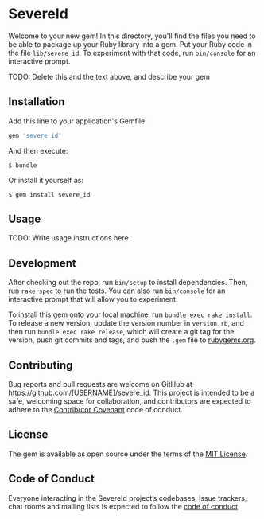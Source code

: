 # SevereId

Welcome to your new gem! In this directory, you'll find the files you need to be able to package up your Ruby library into a gem. Put your Ruby code in the file `lib/severe_id`. To experiment with that code, run `bin/console` for an interactive prompt.

TODO: Delete this and the text above, and describe your gem

## Installation

Add this line to your application's Gemfile:

```ruby
gem 'severe_id'
```

And then execute:

    $ bundle

Or install it yourself as:

    $ gem install severe_id

## Usage

TODO: Write usage instructions here

## Development

After checking out the repo, run `bin/setup` to install dependencies. Then, run `rake spec` to run the tests. You can also run `bin/console` for an interactive prompt that will allow you to experiment.

To install this gem onto your local machine, run `bundle exec rake install`. To release a new version, update the version number in `version.rb`, and then run `bundle exec rake release`, which will create a git tag for the version, push git commits and tags, and push the `.gem` file to [rubygems.org](https://rubygems.org).

## Contributing

Bug reports and pull requests are welcome on GitHub at https://github.com/[USERNAME]/severe_id. This project is intended to be a safe, welcoming space for collaboration, and contributors are expected to adhere to the [Contributor Covenant](http://contributor-covenant.org) code of conduct.

## License

The gem is available as open source under the terms of the [MIT License](https://opensource.org/licenses/MIT).

## Code of Conduct

Everyone interacting in the SevereId project’s codebases, issue trackers, chat rooms and mailing lists is expected to follow the [code of conduct](https://github.com/[USERNAME]/severe_id/blob/master/CODE_OF_CONDUCT.md).

